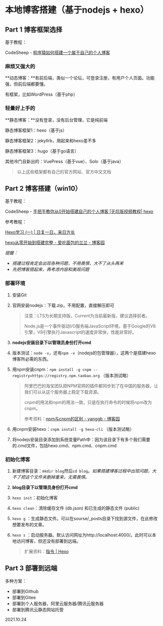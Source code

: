 # 本地博客搭建（基于nodejs + hexo）

## Part 1  博客框架选择

基于教程：

CodeSheep - [程序猿如何搭建一个属于自己的个人博客](
https://www.bilibili.com/video/BV1at411X7nu?spm_id_from=333.999.0.0)

### 麻烦又强大的

**动态博客：**有前后端，类似一个论坛，可登录注册，有用户个人页面。功能强，但前后端都要懂。

有框架，比如WordPress（基于php）

### 轻量好上手的

**静态博客：**没有登录，没有后台管理，它是纯前端

静态博客框架1：hexo（基于js）

静态博客框架2：jekyllrb，用起来和hexo差不多

静态博客框架3：hugo（基于go语言）

其他冷门且新出的：VuePress（基于vue）、Solo（基于java）

> 以上这些框架都有自己的官方网站、官方中文文档

## Part 2  博客搭建（win10）

基于教程：

CodeSheep - [手把手教你从0开始搭建自己的个人博客 |无坑版视频教程| hexo](https://www.bilibili.com/video/BV1Yb411a7ty)

参考教程：

[Hexo学习 (一) | 日复一日，来日方长](https://caiyantao.gitee.io/2019/04/13/Hexo-%E4%B8%80/#more)

[hexo从零开始到搭建完整 - 爱吃面包的兰兰 - 博客园](https://www.cnblogs.com/visugar/p/6821777.html)

*提醒：*

* *搭建过程肯定会出现各种问题，不用畏惧，大不了从头再来*
* *先把博客搭起来，再考虑内容和美观问题*

### 部署环境

1. 安装Git

2. 官网安装nodejs：下载.zip，不用配置，直接解压即可

   > 注意：LTS为长期支持版，Current为当前最新版，建议选择前者。
   >
   > Node.js是一个事件驱动I/O服务端JavaScript环境，基于Google的V8引擎，V8引擎执行Javascript的速度非常快，性能非常好。

3. **nodejs安装目录下以管理员身份打开cmd**

4. 版本测试：`node -v`，还有`npm -v`（nodejs的包管理器），这两个是搭建hexo博客所必需的东西。

5. 用npm安装cnpm：`npm install -g cnpm --registry=https://registry.npm.taobao.org` （版本测试略）

   > 阿里巴巴的淘宝团队把NPM官网的插件都同步到了在中国的服务器，让我们可以从这个服务器上稳定下载资源。
   >
   > cnpm的用法和npm的用法一致，只是在执行命令的时候将npm改为cnpm。
   >
   > 参考资料：[npm与cnpm的区别 - yanggb - 博客园](https://www.cnblogs.com/yanggb/p/10822420.html)

6. 用cnpm安装hexo：`cnpm install -g hexo-cli` （版本测试略）

7. 将nodejs安装目录添加到系统变量Path中：因为该目录下有多个我们需要的.cmd文件，包括hexo.cmd、npm.cmd、cnpm.cmd

### 初始化博客

1. 新建博客目录：`mkdir blog`然后`cd blog`。*如果搭建博客过程中出现问题，大不了把这个文件夹删掉重来，无需畏惧。*

2. **blog目录下以管理员身份打开cmd**

3. `hexo init`：初始化博客

4. `hexo clean`：清除缓存文件 (db.json) 和已生成的静态文件 (public)

5. `hexo g` ：生成静态文件。可以在sourse/_posts目录下找到源文件，在此修改想要发布的文章。

6. `hexo s` ：启动服务器。默认访问网址为http://localhost:4000/。此时可以本地访问博客，但还没有部署到远端。

   > 扩展资料：[指令 | Hexo](https://hexo.io/zh-cn/docs/commands.html)

## Part 3  部署到远端

多种方案：

* 部署到Github
* 部署到Gitee
* 部署到个人服务器，阿里云服务器/腾讯云服务器
* 部署到腾讯云静态网站托管

2021.10.24